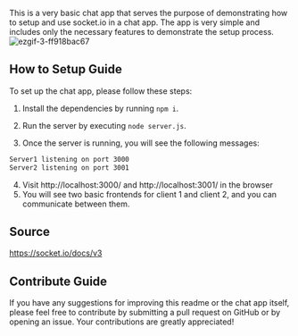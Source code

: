 This is a very basic chat app that serves the purpose of demonstrating how to setup and use socket.io in a chat app. The app is very simple and includes only the necessary features to demonstrate the setup process.
![ezgif-3-ff918bac67](https://github.com/Subham-Maity/socket.io-demo/assets/97989643/9611dc61-46e7-40f8-98cb-b40ce3e960d4)

## How to Setup Guide
To set up the chat app, please follow these steps:

1. Install the dependencies by running `npm i`.

2. Run the server by executing `node server.js`.

3. Once the server is running, you will see the following messages:

```bash
Server1 listening on port 3000
Server2 listening on port 3001
```
4. Visit http://localhost:3000/ and http://localhost:3001/ in the browser
5. You will see two basic frontends for client 1 and client 2, and you can communicate between them.

## Source
https://socket.io/docs/v3

## Contribute Guide
If you have any suggestions for improving this readme or the chat app itself, please feel free to contribute by submitting a pull request on GitHub or by opening an issue. Your contributions are greatly appreciated!
